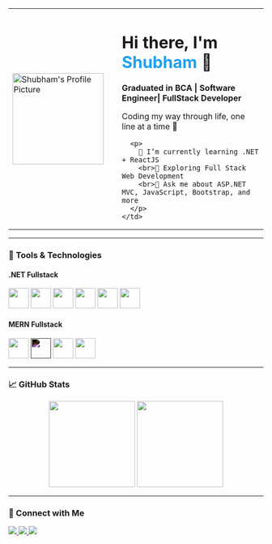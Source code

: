 <table>
  <tr>
    <td width="200px">
      <img src="https://avatars.githubusercontent.com/u/774102?v=4" width="180px" alt="Shubham's Profile Picture"/>
    </td>
    <td>
      <h1>Hi there, I'm <span style="color:#1DA1F2;">Shubham</span> 👋</h1>
      <p><b>Graduated in BCA | Software Engineer| FullStack Developer </b></p>
      <p>Coding my way through life, one line at a time 🚀</p>

      <p>
        🔭 I’m currently learning .NET + ReactJS  
        <br>🌱 Exploring Full Stack Web Development  
        <br>💬 Ask me about ASP.NET MVC, JavaScript, Bootstrap, and more
      </p>
    </td>
  </tr>
</table>

---

### 🧰 Tools & Technologies

#### .NET Fullstack
<p>
  <img src="https://cdn.jsdelivr.net/gh/devicons/devicon/icons/csharp/csharp-original.svg" width="40" />
  <img src="https://cdn.jsdelivr.net/gh/devicons/devicon/icons/dot-net/dot-net-original.svg" width="40" />
  <img src="https://cdn.jsdelivr.net/gh/devicons/devicon/icons/html5/html5-original.svg" width="40" />
  <img src="https://cdn.jsdelivr.net/gh/devicons/devicon/icons/css3/css3-original.svg" width="40" />
  <img src="https://cdn.jsdelivr.net/gh/devicons/devicon/icons/javascript/javascript-original.svg" width="40" />
  <img src="https://cdn.jsdelivr.net/gh/devicons/devicon/icons/bootstrap/bootstrap-original.svg" width="40" />
</p>

#### MERN Fullstack
<p>
  <img src="https://cdn.jsdelivr.net/gh/devicons/devicon/icons/mongodb/mongodb-original.svg" width="40" />
  <img src="https://cdn.jsdelivr.net/gh/devicons/devicon/icons/express/express-original.svg" width="40" style="filter: invert(1);" />
  <img src="https://cdn.jsdelivr.net/gh/devicons/devicon/icons/react/react-original.svg" width="40" />
  <img src="https://cdn.jsdelivr.net/gh/devicons/devicon/icons/nodejs/nodejs-original.svg" width="40" />
</p>

---

### 📈 GitHub Stats

<p align="center">
  <img src="https://github-readme-stats.vercel.app/api?username=shubham774102&show_icons=true&theme=radical" height="170"/>
  <img src="https://github-readme-stats.vercel.app/api/top-langs/?username=shubham774102&layout=compact&theme=radical" height="170"/>
</p>

---

### 🤝 Connect with Me

<p>
  <a href="https://www.linkedin.com/in/shubham-thube-535a6b235">
    <img src="https://img.shields.io/badge/LinkedIn-blue?style=for-the-badge&logo=linkedin&logoColor=white"/>
  </a>
  <a href="https://www.instagram.com/_shubham7702_">
    <img src="https://img.shields.io/badge/Instagram-E4405F?style=for-the-badge&logo=instagram&logoColor=white"/>
  </a>
  <a href="mailto:your-shubhamthube4422@gmail.com">
    <img src="https://img.shields.io/badge/Email-D14836?style=for-the-badge&logo=gmail&logoColor=white"/>
  </a>
</p>
